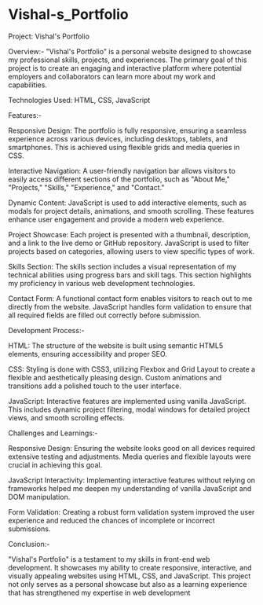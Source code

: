 # Vishal-s_Portfolio


Project: Vishal's Portfolio




Overview:-
"Vishal's Portfolio" is a personal website designed to showcase my professional skills, projects, and experiences. The primary goal of this project is to create an engaging and interactive platform where potential employers and collaborators can learn more about my work and capabilities.



Technologies Used: HTML, CSS, JavaScript


Features:-

Responsive Design:
The portfolio is fully responsive, ensuring a seamless experience across various devices, including desktops, tablets, and smartphones. This is achieved using flexible grids and media queries in CSS.

Interactive Navigation:
A user-friendly navigation bar allows visitors to easily access different sections of the portfolio, such as "About Me," "Projects," "Skills," "Experience," and "Contact."

Dynamic Content:
JavaScript is used to add interactive elements, such as modals for project details, animations, and smooth scrolling. These features enhance user engagement and provide a modern web experience.

Project Showcase:
Each project is presented with a thumbnail, description, and a link to the live demo or GitHub repository. JavaScript is used to filter projects based on categories, allowing users to view specific types of work.

Skills Section:
The skills section includes a visual representation of my technical abilities using progress bars and skill tags. This section highlights my proficiency in various web development technologies.

Contact Form:
A functional contact form enables visitors to reach out to me directly from the website. JavaScript handles form validation to ensure that all required fields are filled out correctly before submission.



Development Process:-

HTML: The structure of the website is built using semantic HTML5 elements, ensuring accessibility and proper SEO.

CSS: Styling is done with CSS3, utilizing Flexbox and Grid Layout to create a flexible and aesthetically pleasing design. Custom animations and transitions add a polished touch to the user interface.

JavaScript: Interactive features are implemented using vanilla JavaScript. This includes dynamic project filtering, modal windows for detailed project views, and smooth scrolling effects.



Challenges and Learnings:-

Responsive Design: Ensuring the website looks good on all devices required extensive testing and adjustments. Media queries and flexible layouts were crucial in achieving this goal.

JavaScript Interactivity: Implementing interactive features without relying on frameworks helped me deepen my understanding of vanilla JavaScript and DOM manipulation.

Form Validation: Creating a robust form validation system improved the user experience and reduced the chances of incomplete or incorrect submissions.



Conclusion:-

"Vishal's Portfolio" is a testament to my skills in front-end web development. It showcases my ability to create responsive, interactive, and visually appealing websites using HTML, CSS, and JavaScript. This project not only serves as a personal showcase but also as a learning experience that has strengthened my expertise in web development
